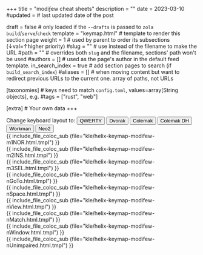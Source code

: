 +++
title      	= "modiƒew cheat sheets"
description	= ""
date       	= 2023-03-10
#updated   	= # last updated date of the post

draft          	= false        	# only loaded if the `--drafts` is passed to `zola build`/`serve`/`check`
template      	= "keymap.html"	# template to render this section page
weight         	= 1            	# used by parent to order its subsections (↓val=↑higher priority)
#slug          	= ""           	# use instead of the filename to make the URL
#path          	= ""           	# overrides both `slug` and the filename, sections' path won't be used
#authors       	= []           	# used as the page's author in the default feed template.
in_search_index	= true         	# add section pages to search (if `build_search_index`)
#aliases       	= []           	# when moving content but want to redirect previous URLs to the  current one.  array of paths, not URLs

[taxonomies] # keys need to match `config.toml`, values=array[String objects], e.g. #tags = ["rust", "web"]

[extra] # Your own data
+++

<div id=buttons> Change keyboard layout to:
  <button class="btn" id=btn_qwerty    	type=button>QWERTY</button>
  <button class="btn" id=btn_dvorak    	type=button>Dvorak</button>
  <button class="btn" id=btn_colemak   	type=button>Colemak</button>
  <button class="btn" id=btn_colemak_dh	type=button>Colemak DH</button>
  <button class="btn" id=btn_workman   	type=button>Workman</button>
  <button class="btn" id=btn_neo2      	type=button>Neo2</button>
</div>

<div id=keyboard class="modifew-m1NOR" tabindex=0 style="display: inline-flex;">
  {{ include_file_coloc_sub (file="kle/helix-keymap-modifew-m1NOR.html.tmpl") }}
</div>

<div id=keyboard class="modifew-m2INS" tabindex=0 style="display: inline-flex;">
  {{ include_file_coloc_sub (file="kle/helix-keymap-modifew-m2INS.html.tmpl") }}
</div>

<div id=keyboard class="modifew-m3SEL" tabindex=0 style="display: inline-flex;">
  {{ include_file_coloc_sub (file="kle/helix-keymap-modifew-m3SEL.html.tmpl") }}
</div>

<div id=keyboard class="modifew-nGoTo" tabindex=0 style="display: inline-flex;">
  {{ include_file_coloc_sub (file="kle/helix-keymap-modifew-nGoTo.html.tmpl") }}
</div>

<div id=keyboard class="modifew-nSpace" tabindex=0 style="display: inline-flex;">
  {{ include_file_coloc_sub (file="kle/helix-keymap-modifew-nSpace.html.tmpl") }}
</div>

<div id=keyboard class="modifew-nView" tabindex=0 style="display: inline-flex;">
  {{ include_file_coloc_sub (file="kle/helix-keymap-modifew-nView.html.tmpl") }}
</div>

<div id=keyboard class="modifew-nMatch" tabindex=0 style="display: inline-flex;">
  {{ include_file_coloc_sub (file="kle/helix-keymap-modifew-nMatch.html.tmpl") }}
</div>

<div id=keyboard class="modifew-nWindow" tabindex=0 style="display: inline-flex;">
  {{ include_file_coloc_sub (file="kle/helix-keymap-modifew-nWindow.html.tmpl") }}
</div>

<div id=keyboard class="modifew-nUnimpaired" tabindex=0 style="display: inline-flex;">
  {{ include_file_coloc_sub (file="kle/helix-keymap-modifew-nUnimpaired.html.tmpl") }}
</div>
